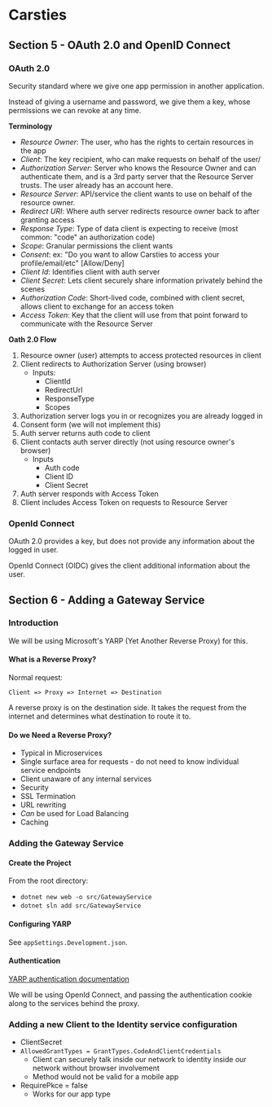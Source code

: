 # Carsties

## Section 5 - OAuth 2.0 and OpenID Connect

### OAuth 2.0

Security standard where we give one app permission in another application.

Instead of giving a username and password, we give them a key, whose permissions we can revoke at any time.

**Terminology**
* _Resource Owner_: The user, who has the rights to certain resources in the app
* _Client_: The key recipient, who can make requests on behalf of the user/
* _Authorization Server_: Server who knows the Resource Owner and can authenticate them, and
	is a 3rd party server that the Resource Server trusts. The user already has an account here.
* _Resource Server_: API/service the client wants to use on behalf of the resource owner.
* _Redirect URI_: Where auth server redirects resource owner back to after granting access
* _Response Type_: Type of data client is expecting to receive (most common: "code" an authorization code)
* _Scope_: Granular permissions the client wants
* _Consent_: ex: "Do you want to allow Carsties to access your profile/email/etc" [Allow/Deny]
* _Client Id_: Identifies client with auth server
* _Client Secret_: Lets client securely share information privately behind the scenes
* _Authorization Code_: Short-lived code, combined with client secret, allows client to exchange for
	an access token
* _Access Token_: Key that the client will use from that point forward to communicate with the Resource Server

**Oath 2.0 Flow**

1. Resource owner (user) attempts to access protected resources in client
2. Client redirects to Authorization Server (using browser)
	* Inputs:
		* ClientId
		* RedirectUrl
		* ResponseType
		* Scopes
3. Authorization server logs you in or recognizes you are already logged in
4. Consent form (we will not implement this)
5. Auth server returns auth code to client
6. Client contacts auth server directly (not using resource owner's browser)
	* Inputs
		* Auth code
		* Client ID
		* Client Secret
7. Auth server responds with Access Token
8. Client includes Access Token on requests to Resource Server

### OpenId Connect

OAuth 2.0 provides a key, but does not provide any information about the logged in user.

OpenId Connect (OIDC) gives the client additional information about the user.

## Section 6 - Adding a Gateway Service

### Introduction

We will be using Microsoft's YARP (Yet Another Reverse Proxy) for this.

#### What is a Reverse Proxy?

Normal request:

`Client => Proxy => Internet => Destination`

A reverse proxy is on the destination side. It takes the request from the internet and determines what destination to route it to.

#### Do we Need a Reverse Proxy?

* Typical in Microservices
* Single surface area for requests - do not need to know individual service endpoints
* Client unaware of any internal services
* Security
* SSL Termination
* URL rewriting 
* _Can_ be used for Load Balancing
* Caching

### Adding the Gateway Service

#### Create the Project

From the root directory: 
* `dotnet new web -o src/GatewayService`
* `dotnet sln add src/GatewayService`

#### Configuring YARP

See `appSettings.Development.json`.

#### Authentication

[YARP authentication documentation](https://microsoft.github.io/reverse-proxy/articles/authn-authz.html)

We will be using OpenId Connect, and passing the authentication cookie along to the services behind the proxy.

### Adding a new Client to the Identity service configuration

- ClientSecret
- `AllowedGrantTypes = GrantTypes.CodeAndClientCredentials`
  - Client can securely talk inside our network to identity inside our network without browser involvement
  - Method would not be valid for a mobile app
- RequirePkce = false
  - Works for our app type

